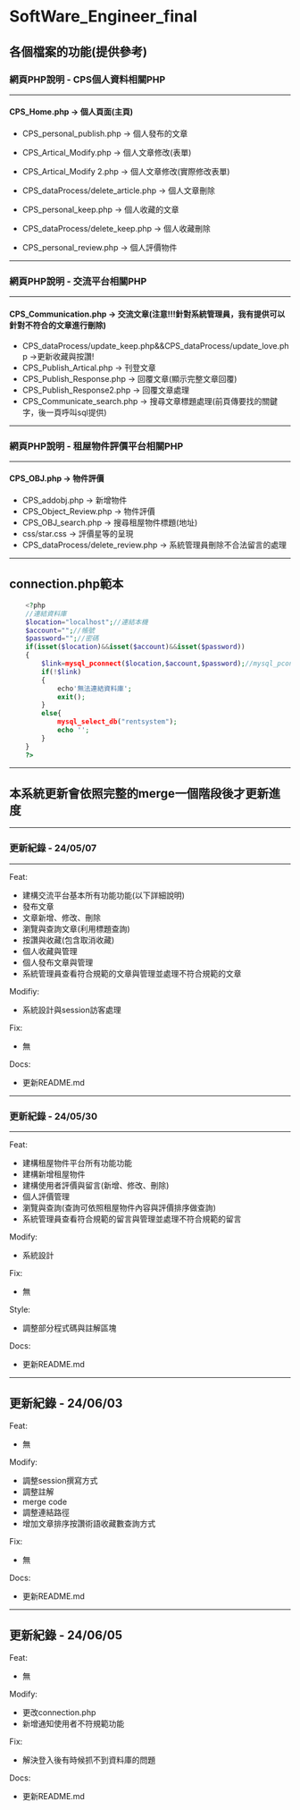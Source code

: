 # SoftWare_Engineer_final
## 各個檔案的功能(提供參考)

### 網頁PHP說明 - CPS個人資料相關PHP
----------------------------------
#### CPS_Home.php -> 個人頁面(主頁)

- CPS_personal_publish.php -> 個人發布的文章
- CPS_Artical_Modify.php -> 個人文章修改(表單)
- CPS_Artical_Modify 2.php -> 個人文章修改(實際修改表單)
- CPS_dataProcess/delete_article.php -> 個人文章刪除

- CPS_personal_keep.php -> 個人收藏的文章
- CPS_dataProcess/delete_keep.php -> 個人收藏刪除
- CPS_personal_review.php -> 個人評價物件
----------------------------------

### 網頁PHP說明 - 交流平台相關PHP
----------------------------------
#### CPS_Communication.php -> 交流文章(注意!!!針對系統管理員，我有提供可以針對不符合的文章進行刪除)
-  CPS_dataProcess/update_keep.php&&CPS_dataProcess/update_love.php ->更新收藏與按讚!
- CPS_Publish_Artical.php -> 刊登文章
- CPS_Publish_Response.php -> 回覆文章(顯示完整文章回覆)
- CPS_Publish_Response2.php -> 回覆文章處理
- CPS_Communicate_search.php -> 搜尋文章標題處理(前頁傳要找的關鍵字，後一頁呼叫sql提供)
----------------------------------

### 網頁PHP說明 - 租屋物件評價平台相關PHP
----------------------------------
#### CPS_OBJ.php -> 物件評價
- CPS_addobj.php -> 新增物件
- CPS_Object_Review.php -> 物件評價
- CPS_OBJ_search.php -> 搜尋租屋物件標題(地址)
- css/star.css -> 評價星等的呈現
- CPS_dataProcess/delete_review.php -> 系統管理員刪除不合法留言的處理
----------------------------------

## connection.php範本
```php
    <?php
    //連結資料庫
    $location="localhost";//連結本機
    $account="";//帳號
    $password="";//密碼
    if(isset($location)&&isset($account)&&isset($password))
    {
        $link=mysql_pconnect($location,$account,$password);//mysql_pconnect連結狀況給link
        if(!$link)
        {
            echo'無法連結資料庫';
            exit();
        }
        else{
            mysql_select_db("rentsystem");
            echo '';
        }
    }
    ?>
```
----------------------------------
  
## 本系統更新會依照完整的merge一個階段後才更新進度  

----------------------------------
  
### 更新紀錄 - 24/05/07  
----------------------------------
Feat:
- 建構交流平台基本所有功能功能(以下詳細說明)
- 發布文章
- 文章新增、修改、刪除
- 瀏覽與查詢文章(利用標題查詢)
- 按讚與收藏(包含取消收藏)
- 個人收藏與管理
- 個人發布文章與管理
- 系統管理員查看符合規範的文章與管理並處理不符合規範的文章

Modifiy:
- 系統設計與session訪客處理

Fix:  
- 無
  
Docs:  
- 更新README.md
----------------------------------
### 更新紀錄 - 24/05/30
----------------------------------
Feat:
- 建構租屋物件平台所有功能功能
- 建構新增租屋物件
- 建構使用者評價與留言(新增、修改、刪除)
- 個人評價管理
- 瀏覽與查詢(查詢可依照租屋物件內容與評價排序做查詢)
- 系統管理員查看符合規範的留言與管理並處理不符合規範的留言

Modify:
- 系統設計

Fix:
- 無

Style:
- 調整部分程式碼與註解區塊

Docs:
- 更新README.md
----------------------------------
更新紀錄 - 24/06/03
----------------------------------
Feat:
- 無

Modify:
- 調整session撰寫方式
- 調整註解
- merge code
- 調整連結路徑
- 增加文章排序按讚術語收藏數查詢方式

Fix:
- 無

Docs:
- 更新README.md
----------------------------------
更新紀錄 - 24/06/05
----------------------------------
Feat:
- 無

Modify:
- 更改connection.php
- 新增通知使用者不符規範功能

Fix:
- 解決登入後有時候抓不到資料庫的問題

Docs:
- 更新README.md
